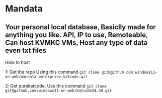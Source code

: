 # Mandata
## Your personal local database, Basiclly made for anything you like. API, IP to use, Remoteable, Can host KVMKC VMs, Host any type of data even txt files

How to host

1: Get the repo Using this command
```git clone git@github.com:windows11-on-web/mandata-enterprise.katcode.git```

2: Get purekatcode, Use this command
```git clone git@github.com:windows11-on-web/katcode24.30.git```
